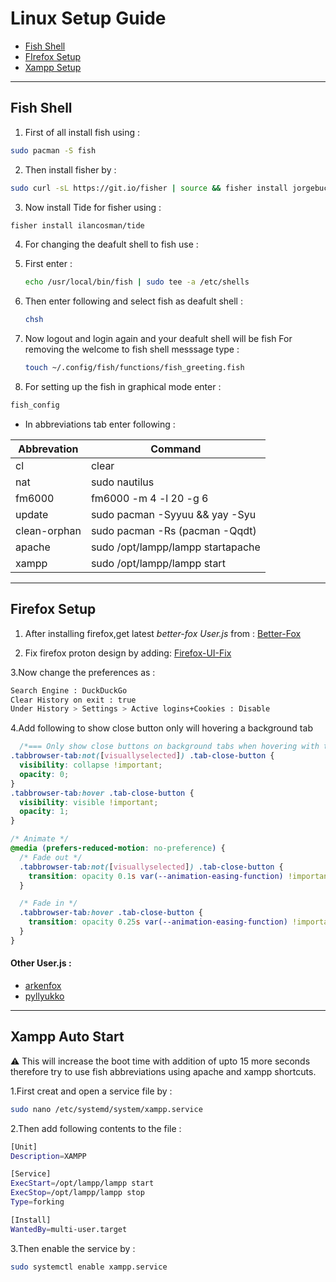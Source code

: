 # Linux Setup Guide
* [Fish Shell](https://github.com/fynks/configs/blob/main/guides/linux_setup.md#fish-shell)
* [FIrefox Setup](https://github.com/fynks/configs/blob/main/guides/linux_setup.md#firefox-setup)
* [Xampp Setup](https://github.com/fynks/configs/blob/main/guides/linux_setup.md#xampp-auto-start)
  
---
## Fish Shell
1. First of all install fish using :

```sh
sudo pacman -S fish
```

2. Then install fisher by :

```sh
sudo curl -sL https://git.io/fisher | source && fisher install jorgebucaran/fisher
```

3. Now install Tide for fisher using :

```sh
fisher install ilancosman/tide
```

4. For changing the deafult shell to fish use :

5. First enter :
   
   ```sh
   echo /usr/local/bin/fish | sudo tee -a /etc/shells  
   ```

6. Then enter following and select fish as deafult shell :
   
   ```sh
   chsh
   ```

7. Now logout and login again and your deafult shell will be fish
   For removing the welcome to fish shell messsage type :
   
   ```sh
   touch ~/.config/fish/functions/fish_greeting.fish   
   ```

8. For setting up the fish in graphical mode enter :

```sh
fish_config
```

- In abbreviations tab enter following :

| Abbrevation  | Command                           |
| ------------ | --------------------------------- |
| cl           | clear                             |
| nat          | sudo nautilus                     |
| fm6000       | fm6000 -m 4 -l 20 -g 6            |
| update       | sudo pacman -Syyuu && yay -Syu    |
| clean-orphan | sudo pacman -Rs (pacman -Qqdt)    |
| apache       | sudo /opt/lampp/lampp startapache |
| xampp        | sudo /opt/lampp/lampp start       |

----
## Firefox Setup

1. After installing firefox,get latest _better-fox User.js_ from :
[Better-Fox](https://github.com/yokoffing/Better-Fox/blob/master/user.js)

2. Fix firefox proton design by adding: 
[Firefox-UI-Fix](https://github.com/black7375/Firefox-UI-Fix)

3.Now change the preferences as :
```sh
Search Engine : DuckDuckGo
Clear History on exit : true
Under History > Settings > Active logins+Cookies : Disable
```
4.Add following to show close button only will hovering a background tab
```css
  /*=== Only show close buttons on background tabs when hovering with the mouse ===*/
.tabbrowser-tab:not([visuallyselected]) .tab-close-button {
  visibility: collapse !important;
  opacity: 0;
}
.tabbrowser-tab:hover .tab-close-button {
  visibility: visible !important;
  opacity: 1;
}

/* Animate */
@media (prefers-reduced-motion: no-preference) {
  /* Fade out */
  .tabbrowser-tab:not([visuallyselected]) .tab-close-button {
    transition: opacity 0.1s var(--animation-easing-function) !important;
  }

  /* Fade in */
  .tabbrowser-tab:hover .tab-close-button {
    transition: opacity 0.25s var(--animation-easing-function) !important;
  }
}
```

#### Other User.js :

- [arkenfox](https://github.com/arkenfox/user.js)
- [pyllyukko](https://github.com/pyllyukko/user.js/)

----

## Xampp Auto Start
⚠️ This will increase the boot time with addition of upto 15 more seconds therefore try to use fish abbreviations using apache and xampp shortcuts.

1.First creat and open a service file by :

```sh
sudo nano /etc/systemd/system/xampp.service
```

2.Then add following contents to the file :

```sh
[Unit]
Description=XAMPP

[Service]
ExecStart=/opt/lampp/lampp start
ExecStop=/opt/lampp/lampp stop
Type=forking

[Install]
WantedBy=multi-user.target
```

3.Then enable the service by :

```sh
sudo systemctl enable xampp.service
```


